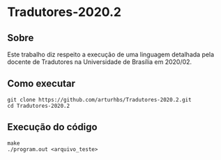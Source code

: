# Tradutores-2020.2

## Sobre
Este trabalho diz respeito a execução de uma linguagem detalhada pela docente de Tradutores na Universidade de Brasília em 2020/02.

## Como executar

```
git clone https://github.com/arturhbs/Tradutores-2020.2.git
cd Tradutores-2020.2
```

## Execução do código

```
make
./program.out <arquivo_teste>
```